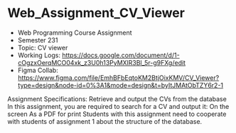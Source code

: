 # Web_Assignment_CV_Viewer
- Web Programming Course Assignment
- Semester 231
- Topic: CV viewer
- Working Logs: https://docs.google.com/document/d/1-cOgzxOerqMCO04xk_z3U0h13PyMXlR3Bl_5r-g9FXg/edit
- Figma Collab: https://www.figma.com/file/EmhBFbEqtoKM2BtjOixKMV/CV_Viewer?type=design&node-id=0%3A1&mode=design&t=byItJMAtObTZY6r2-1

Assignment Specifications: Retrieve and output the CVs from the database
In this assignment, you are required to search for a CV and output it:
On the screen
As a PDF for print
Students with this assignment need to cooperate with students of assignment 1 about the structure of the database.
